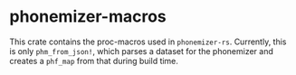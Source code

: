 # phonemizer-macros

This crate contains the proc-macros used in `phonemizer-rs`. Currently, this is only `phm_from_json!`, which parses a dataset for the phonemizer and creates a `phf_map` from that during build time.
